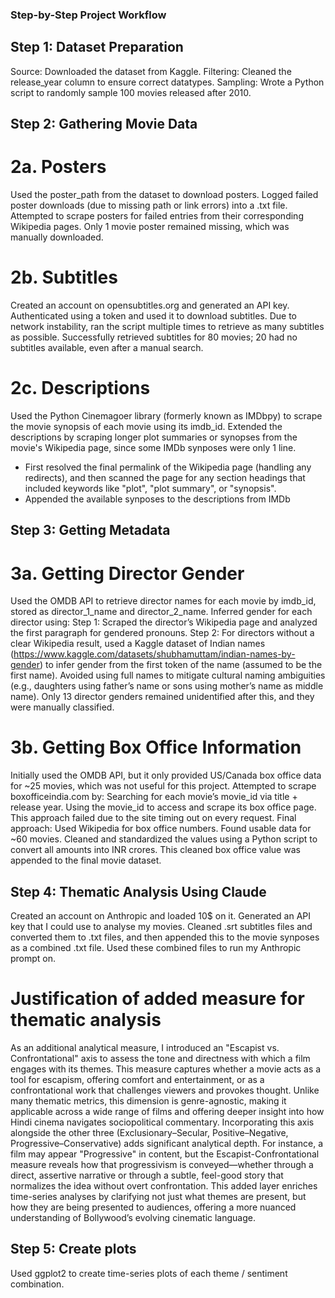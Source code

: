 ### Step-by-Step Project Workflow

## Step 1: Dataset Preparation
Source: Downloaded the dataset from Kaggle.
Filtering: Cleaned the release_year column to ensure correct datatypes.
Sampling: Wrote a Python script to randomly sample 100 movies released after 2010.

## Step 2: Gathering Movie Data
# 2a. Posters
Used the poster_path from the dataset to download posters.
Logged failed poster downloads (due to missing path or link errors) into a .txt file.
Attempted to scrape posters for failed entries from their corresponding Wikipedia pages.
Only 1 movie poster remained missing, which was manually downloaded.

# 2b. Subtitles
Created an account on opensubtitles.org and generated an API key.
Authenticated using a token and used it to download subtitles.
Due to network instability, ran the script multiple times to retrieve as many subtitles as possible.
Successfully retrieved subtitles for 80 movies; 20 had no subtitles available, even after a manual search.

# 2c. Descriptions
Used the Python Cinemagoer library (formerly known as IMDbpy) to scrape the movie synopsis of each movie using its imdb_id.
Extended the descriptions by scraping longer plot summaries or synopses from the movie's Wikipedia page, since some IMDb synposes were only 1 line. 
- First resolved the final permalink of the Wikipedia page (handling any redirects), and then scanned the page for any section headings that included keywords like "plot", "plot summary", or "synopsis".
- Appended the available synposes to the descriptions from IMDb


## Step 3: Getting Metadata
# 3a. Getting Director Gender
Used the OMDB API to retrieve director names for each movie by imdb_id, stored as director_1_name and director_2_name.
Inferred gender for each director using:
Step 1: Scraped the director’s Wikipedia page and analyzed the first paragraph for gendered pronouns.
Step 2: For directors without a clear Wikipedia result, used a Kaggle dataset of Indian names (https://www.kaggle.com/datasets/shubhamuttam/indian-names-by-gender) to infer gender from the first token of the name (assumed to be the first name).
Avoided using full names to mitigate cultural naming ambiguities (e.g., daughters using father’s name or sons using mother’s name as middle name).
Only 13 director genders remained unidentified after this, and they were manually classified.

# 3b. Getting Box Office Information
Initially used the OMDB API, but it only provided US/Canada box office data for ~25 movies, which was not useful for this project.
Attempted to scrape boxofficeindia.com by:
Searching for each movie’s movie_id via title + release year.
Using the movie_id to access and scrape its box office page.
This approach failed due to the site timing out on every request.
Final approach: Used Wikipedia for box office numbers.
Found usable data for ~60 movies.
Cleaned and standardized the values using a Python script to convert all amounts into INR crores.
This cleaned box office value was appended to the final movie dataset.

## Step 4: Thematic Analysis Using Claude
Created an account on Anthropic and loaded 10$ on it. 
Generated an API key that I could use to analyse my movies.
Cleaned .srt subtitles files and converted them to .txt files, and then appended this to the movie synposes as a combined .txt file.
Used these combined files to run my Anthropic prompt on.

# Justification of added measure for thematic analysis
As an additional analytical measure, I introduced an "Escapist vs. Confrontational" axis to assess the tone and directness with which a film engages with its themes. This measure captures whether a movie acts as a tool for escapism, offering comfort and entertainment, or as a confrontational work that challenges viewers and provokes thought. Unlike many thematic metrics, this dimension is genre-agnostic, making it applicable across a wide range of films and offering deeper insight into how Hindi cinema navigates sociopolitical commentary.
Incorporating this axis alongside the other three (Exclusionary–Secular, Positive–Negative, Progressive–Conservative) adds significant analytical depth. For instance, a film may appear "Progressive" in content, but the Escapist-Confrontational measure reveals how that progressivism is conveyed—whether through a direct, assertive narrative or through a subtle, feel-good story that normalizes the idea without overt confrontation. This added layer enriches time-series analyses by clarifying not just what themes are present, but how they are being presented to audiences, offering a more nuanced understanding of Bollywood’s evolving cinematic language.

## Step 5: Create plots
Used ggplot2 to create time-series plots of each theme / sentiment combination.

